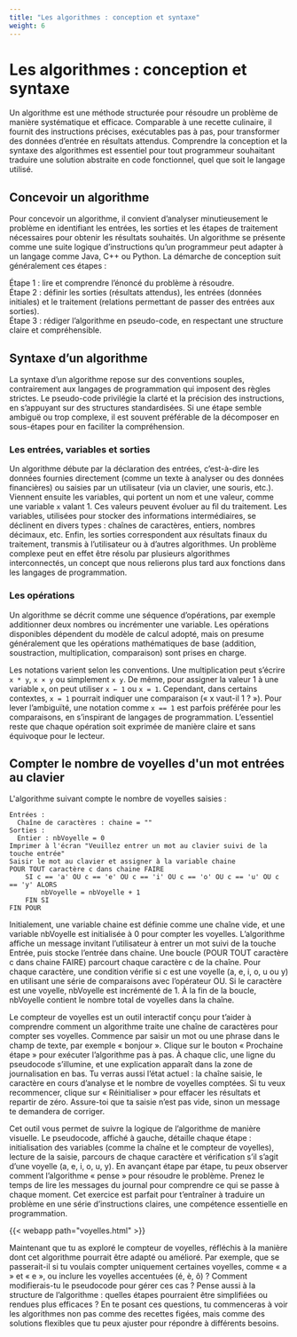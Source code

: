 ```yaml
---
title: "Les algorithmes : conception et syntaxe"
weight: 6
---
```


# Les algorithmes : conception et syntaxe

Un algorithme est une méthode structurée pour résoudre un problème de manière systématique et efficace. Comparable à une recette culinaire, il fournit des instructions précises, exécutables pas à pas, pour transformer des données d’entrée en résultats attendus. Comprendre la conception et la syntaxe des algorithmes est essentiel pour tout programmeur souhaitant traduire une solution abstraite en code fonctionnel, quel que soit le langage utilisé.

## Concevoir un algorithme

Pour concevoir un algorithme, il convient d’analyser minutieusement le problème en identifiant les entrées, les sorties et les étapes de traitement nécessaires pour obtenir les résultats souhaités. Un algorithme se présente comme une suite logique d’instructions qu’un programmeur peut adapter à un langage comme Java, C++ ou Python. La démarche de conception suit généralement ces étapes :

Étape 1 : lire et comprendre l’énoncé du problème à résoudre.  
Étape 2 : définir les sorties (résultats attendus), les entrées (données initiales) et le traitement (relations permettant de passer des entrées aux sorties).  
Étape 3 : rédiger l’algorithme en pseudo-code, en respectant une structure claire et compréhensible.

## Syntaxe d’un algorithme

La syntaxe d’un algorithme repose sur des conventions souples, contrairement aux langages de programmation qui imposent des règles strictes. Le pseudo-code privilégie la clarté et la précision des instructions, en s’appuyant sur des structures standardisées. Si une étape semble ambiguë ou trop complexe, il est souvent préférable de la décomposer en sous-étapes pour en faciliter la compréhension.

### Les entrées, variables et sorties

Un algorithme débute par la déclaration des entrées, c’est-à-dire les données fournies directement (comme un texte à analyser ou des données financières) ou saisies par un utilisateur (via un clavier, une souris, etc.). Viennent ensuite les variables, qui portent un nom et une valeur, comme une variable `x` valant 1. Ces valeurs peuvent évoluer au fil du traitement. Les variables, utilisées pour stocker des informations intermédiaires, se déclinent en divers types : chaînes de caractères, entiers, nombres décimaux, etc. Enfin, les sorties correspondent aux résultats finaux du traitement, transmis à l’utilisateur ou à d’autres algorithmes. Un problème complexe peut en effet être résolu par plusieurs algorithmes interconnectés, un concept que nous relierons plus tard aux fonctions dans les langages de programmation.

### Les opérations

Un algorithme se décrit comme une séquence d’opérations, par exemple additionner deux nombres ou incrémenter une variable. Les opérations disponibles dépendent du modèle de calcul adopté, mais on presume généralement que les opérations mathématiques de base (addition, soustraction, multiplication, comparaison) sont prises en charge. 

Les notations varient selon les conventions. Une multiplication peut s’écrire `x * y`, `x × y` ou simplement `x y`. De même, pour assigner la valeur 1 à une variable `x`, on peut utiliser `x ← 1` ou `x = 1`. Cependant, dans certains contextes, `x = 1` pourrait indiquer une comparaison (« x vaut-il 1 ? »). Pour lever l’ambiguïté, une notation comme `x == 1` est parfois préférée pour les comparaisons, en s’inspirant de langages de programmation. L’essentiel reste que chaque opération soit exprimée de manière claire et sans équivoque pour le lecteur.


## Compter le nombre de voyelles d'un mot entrées au clavier

L'algorithme suivant compte le nombre de voyelles saisies&nbsp;:

```
Entrées :
  Chaîne de caractères : chaine = ""
Sorties :
  Entier : nbVoyelle = 0
Imprimer à l'écran "Veuillez entrer un mot au clavier suivi de la touche entrée"
Saisir le mot au clavier et assigner à la variable chaine
POUR TOUT caractère c dans chaine FAIRE
    SI c == 'a' OU c == 'e' OU c == 'i' OU c == 'o' OU c == 'u' OU c == 'y' ALORS
        nbVoyelle = nbVoyelle + 1
    FIN SI
FIN POUR
```

Initialement, une variable chaine est définie comme une chaîne vide, et une variable nbVoyelle est initialisée à 0 pour compter les voyelles. L’algorithme affiche un message invitant l’utilisateur à entrer un mot suivi de la touche Entrée, puis stocke l’entrée dans chaine. Une boucle (POUR TOUT caractère c dans chaine FAIRE) parcourt chaque caractère c de la chaîne. Pour chaque caractère, une condition vérifie si c est une voyelle (a, e, i, o, u ou y) en utilisant une série de comparaisons avec l’opérateur OU. Si le caractère est une voyelle, nbVoyelle est incrémenté de 1. À la fin de la boucle, nbVoyelle contient le nombre total de voyelles dans la chaîne.

Le compteur de voyelles est un outil interactif conçu pour t’aider à comprendre comment un algorithme traite une chaîne de caractères pour compter ses voyelles. Commence par saisir un mot ou une phrase dans le champ de texte, par exemple « bonjour ». Clique sur le bouton « Prochaine étape » pour exécuter l’algorithme pas à pas. À chaque clic, une ligne du pseudocode s’illumine, et une explication apparaît dans la zone de journalisation en bas. Tu verras aussi l’état actuel : la chaîne saisie, le caractère en cours d’analyse et le nombre de voyelles comptées. Si tu veux recommencer, clique sur « Réinitialiser » pour effacer les résultats et repartir de zéro. Assure-toi que ta saisie n’est pas vide, sinon un message te demandera de corriger.

Cet outil vous permet de suivre la logique de l’algorithme de manière visuelle. Le pseudocode, affiché à gauche, détaille chaque étape : initialisation des variables (comme la chaîne et le compteur de voyelles), lecture de la saisie, parcours de chaque caractère et vérification s’il s’agit d’une voyelle (a, e, i, o, u, y). En avançant étape par étape, tu peux observer comment l’algorithme « pense » pour résoudre le problème. Prenez le temps de lire les messages du journal pour comprendre ce qui se passe à chaque moment. Cet exercice est parfait pour t’entraîner à traduire un problème en une série d’instructions claires, une compétence essentielle en programmation.


{{< webapp path="voyelles.html" >}}

Maintenant que tu as exploré le compteur de voyelles, réfléchis à la manière dont cet algorithme pourrait être adapté ou amélioré. Par exemple, que se passerait-il si tu voulais compter uniquement certaines voyelles, comme « a » et « e », ou inclure les voyelles accentuées (é, è, ô) ? Comment modifierais-tu le pseudocode pour gérer ces cas ? Pense aussi à la structure de l’algorithme : quelles étapes pourraient être simplifiées ou rendues plus efficaces ? En te posant ces questions, tu commenceras à voir les algorithmes non pas comme des recettes figées, mais comme des solutions flexibles que tu peux ajuster pour répondre à différents besoins.